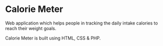 # Calorie Meter
Web application which helps people in tracking the daily intake calories to reach their weight goals.

Calorie Meter is built using HTML, CSS & PHP.
